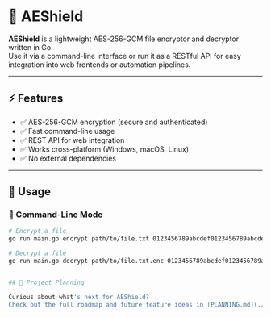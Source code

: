 # 🔐 AEShield

**AEShield** is a lightweight AES-256-GCM file encryptor and decryptor written in Go.  
Use it via a command-line interface or run it as a RESTful API for easy integration into web frontends or automation pipelines.

---

## ⚡ Features

- ✅ AES-256-GCM encryption (secure and authenticated)
- ✅ Fast command-line usage
- ✅ REST API for web integration
- ✅ Works cross-platform (Windows, macOS, Linux)
- ✅ No external dependencies

---

## 🚀 Usage

### 🔧 Command-Line Mode

```bash
# Encrypt a file
go run main.go encrypt path/to/file.txt 0123456789abcdef0123456789abcdef0123456789abcdef0123456789abcdef

# Decrypt a file
go run main.go decrypt path/to/file.txt.enc 0123456789abcdef0123456789abcdef0123456789abcdef0123456789abcdef


## 🧭 Project Planning

Curious about what's next for AEShield?  
Check out the full roadmap and future feature ideas in [PLANNING.md](./PLANNING.md)
